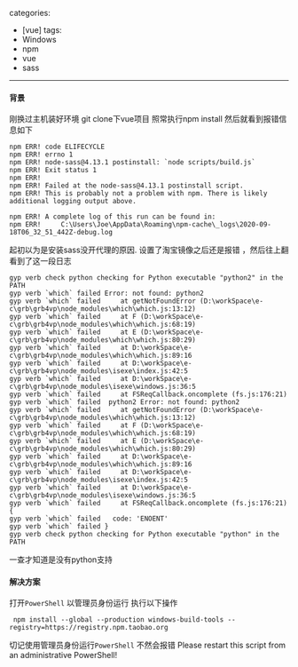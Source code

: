 categories:
  - [vue]
tags: 
  - Windows
  - npm
  - vue
  - sass
---

#### 背景

刚换过主机装好环境 git clone下vue项目 照常执行npm install  然后就看到报错信息如下

``` 
npm ERR! code ELIFECYCLE
npm ERR! errno 1
npm ERR! node-sass@4.13.1 postinstall: `node scripts/build.js`
npm ERR! Exit status 1
npm ERR!
npm ERR! Failed at the node-sass@4.13.1 postinstall script.
npm ERR! This is probably not a problem with npm. There is likely additional logging output above.

npm ERR! A complete log of this run can be found in:
npm ERR!     C:\Users\Joe\AppData\Roaming\npm-cache\_logs\2020-09-18T06_32_51_442Z-debug.log
```

起初以为是安装sass没开代理的原因. 设置了淘宝镜像之后还是报错 ，然后往上翻  看到了这一段日志
<!--more-->
```
gyp verb check python checking for Python executable "python2" in the PATH
gyp verb `which` failed Error: not found: python2
gyp verb `which` failed     at getNotFoundError (D:\workSpace\e-c\grb\grb4vp\node_modules\which\which.js:13:12)
gyp verb `which` failed     at F (D:\workSpace\e-c\grb\grb4vp\node_modules\which\which.js:68:19)
gyp verb `which` failed     at E (D:\workSpace\e-c\grb\grb4vp\node_modules\which\which.js:80:29)
gyp verb `which` failed     at D:\workSpace\e-c\grb\grb4vp\node_modules\which\which.js:89:16
gyp verb `which` failed     at D:\workSpace\e-c\grb\grb4vp\node_modules\isexe\index.js:42:5
gyp verb `which` failed     at D:\workSpace\e-c\grb\grb4vp\node_modules\isexe\windows.js:36:5
gyp verb `which` failed     at FSReqCallback.oncomplete (fs.js:176:21)
gyp verb `which` failed  python2 Error: not found: python2
gyp verb `which` failed     at getNotFoundError (D:\workSpace\e-c\grb\grb4vp\node_modules\which\which.js:13:12)
gyp verb `which` failed     at F (D:\workSpace\e-c\grb\grb4vp\node_modules\which\which.js:68:19)
gyp verb `which` failed     at E (D:\workSpace\e-c\grb\grb4vp\node_modules\which\which.js:80:29)
gyp verb `which` failed     at D:\workSpace\e-c\grb\grb4vp\node_modules\which\which.js:89:16
gyp verb `which` failed     at D:\workSpace\e-c\grb\grb4vp\node_modules\isexe\index.js:42:5
gyp verb `which` failed     at D:\workSpace\e-c\grb\grb4vp\node_modules\isexe\windows.js:36:5
gyp verb `which` failed     at FSReqCallback.oncomplete (fs.js:176:21) {
gyp verb `which` failed   code: 'ENOENT'
gyp verb `which` failed }
gyp verb check python checking for Python executable "python" in the PATH
```

一查才知道是没有python支持 



#### 解决方案

打开`PowerShell` 以管理员身份运行 执行以下操作

```shell
 npm install --global --production windows-build-tools --registry=https://registry.npm.taobao.org
```

切记使用管理员身份运行`PowerShell`  不然会报错 Please restart this script from an administrative PowerShell!

